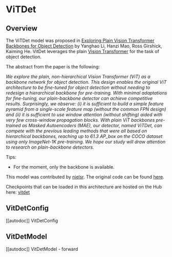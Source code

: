 <!--Copyright 2023 The HuggingFace Team. All rights reserved.

Licensed under the Apache License, Version 2.0 (the "License"); you may not use this file except in compliance with
the License. You may obtain a copy of the License at

http://www.apache.org/licenses/LICENSE-2.0

Unless required by applicable law or agreed to in writing, software distributed under the License is distributed on
an "AS IS" BASIS, WITHOUT WARRANTIES OR CONDITIONS OF ANY KIND, either express or implied. See the License for the
specific language governing permissions and limitations under the License.
-->

# ViTDet

## Overview

The ViTDet model was proposed in [Exploring Plain Vision Transformer Backbones for Object Detection](https://arxiv.org/abs/2203.16527) by Yanghao Li, Hanzi Mao, Ross Girshick, Kaiming He.
VitDet leverages the plain [Vision Transformer](vit) for the task of object detection.

The abstract from the paper is the following:

*We explore the plain, non-hierarchical Vision Transformer (ViT) as a backbone network for object detection. This design enables the original ViT architecture to be fine-tuned for object detection without needing to redesign a hierarchical backbone for pre-training. With minimal adaptations for fine-tuning, our plain-backbone detector can achieve competitive results. Surprisingly, we observe: (i) it is sufficient to build a simple feature pyramid from a single-scale feature map (without the common FPN design) and (ii) it is sufficient to use window attention (without shifting) aided with very few cross-window propagation blocks. With plain ViT backbones pre-trained as Masked Autoencoders (MAE), our detector, named ViTDet, can compete with the previous leading methods that were all based on hierarchical backbones, reaching up to 61.3 AP_box on the COCO dataset using only ImageNet-1K pre-training. We hope our study will draw attention to research on plain-backbone detectors.*

Tips:

- For the moment, only the backbone is available.

This model was contributed by [nielsr](https://huggingface.co/nielsr).
The original code can be found [here](https://github.com/facebookresearch/detectron2/tree/main/projects/ViTDet).


Checkpoints that can be loaded in this architecture are hosted on the Hub here: [vitdet](https://huggingface.co/models?other=vitdet)

## VitDetConfig

[[autodoc]] VitDetConfig

## VitDetModel

[[autodoc]] VitDetModel
    - forward
